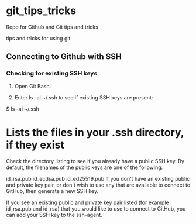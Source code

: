 # git_tips_tricks

Repo for Github and Git tips and tricks

tips and tricks for using git


## Connecting to Github with SSH

### Checking for existing SSH keys
1. Open Git Bash.

2. Enter ls -al ~/.ssh to see if existing SSH keys are present:

$ ls -al ~/.ssh

# Lists the files in your .ssh directory, if they exist
Check the directory listing to see if you already have a public SSH key. By default, the filenames of the public keys are one of the following:

id_rsa.pub
id_ecdsa.pub
id_ed25519.pub
If you don't have an existing public and private key pair, or don't wish to use any that are available to connect to GitHub, then generate a new SSH key.

If you see an existing public and private key pair listed (for example id_rsa.pub and id_rsa) that you would like to use to connect to GitHub, you can add your SSH key to the ssh-agent.
